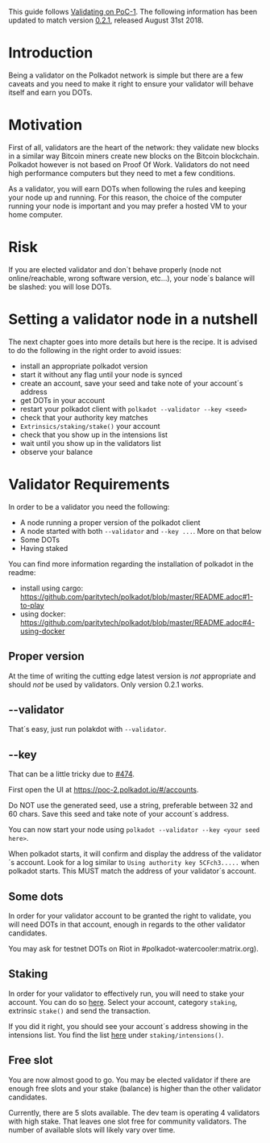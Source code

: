 This guide follows [Validating on PoC-1](https://github.com/paritytech/polkadot/wiki/Validating-on-PoC-1).
The following information has been updated to match version [0.2.1](https://github.com/paritytech/polkadot/releases/tag/v0.2.1), released August 31st 2018.

# Introduction

Being a validator on the Polkadot network is simple but there are a few caveats and you need to make it right to ensure your validator will behave itself and earn you DOTs.

# Motivation

First of all, validators are the heart of the network: they validate new blocks in a similar way Bitcoin miners create new blocks on the Bitcoin blockchain. Polkadot however is not based on Proof Of Work. Validators do not need high performance computers but they need to met a few conditions.

As a validator, you will earn DOTs when following the rules and keeping your node up and running. For this reason, the choice of the computer running your node is important and you may prefer a hosted VM to your home computer.

# Risk

If you are elected validator and don´t behave properly (node not online/reachable, wrong software version, etc...), your node´s balance will be slashed: you will lose DOTs.

# Setting a validator node in a nutshell

The next chapter goes into more details but here is the recipe.
It is advised to do the following in the right order to avoid issues:
- install an appropriate polkadot version
- start it without any flag until your node is synced
- create an account, save your seed and take note of your account´s address
- get DOTs in your account
- restart your polkadot client with `polkadot --validator --key <seed>`
- check that your authority key matches
- `Extrinsics/staking/stake()` your account
- check that you show up in the intensions list
- wait until you show up in the validators list
- observe your balance

# Validator Requirements

In order to be a validator you need the following:
- A node running a proper version of the polkadot client
- A node started with both `--validator` and `--key ...`. More on that below
- Some DOTs
- Having staked

You can find more information regarding the installation of polkadot in the readme:
- install using cargo: https://github.com/paritytech/polkadot/blob/master/README.adoc#1-to-play
- using docker: https://github.com/paritytech/polkadot/blob/master/README.adoc#4-using-docker

## Proper version

At the time of writing the cutting edge latest version is *not* appropriate and should *not* be used by validators. Only version 0.2.1 works.

## --validator

That´s easy, just run polakdot with `--validator`.

## --key

That can be a little tricky due to [#474](https://github.com/paritytech/polkadot/issues/474).

First open the UI at https://poc-2.polkadot.io/#/accounts.

Do NOT use the generated seed, use a string, preferable between 32 and 60 chars.
Save this seed and take note of your account´s address.

You can now start your node using `polkadot --validator --key <your seed here>`.

When polkadot starts, it will confirm and display the address of the validator´s account.
Look for a log similar to `Using authority key 5CFch3.....` when polkadot starts. This MUST match the address of your validator´s account.

## Some dots

In order for your validator account to be granted the right to validate, you will need DOTs in that account, enough in regards to the other validator candidates.

You may ask for testnet DOTs on Riot in #polkadot-watercooler:matrix.org).

## Staking

In order for your validator to effectively run, you will need to stake your account.
You can do so [here](https://poc-2.polkadot.io/#/extrinsics). Select your account, category `staking`, extrinsic `stake()` and send the transaction.

If you did it right, you should see your account´s address showing in the intensions list. You find the list [here](https://poc-2.polkadot.io/#/storage) under `staking/intensions()`.

## Free slot

You are now almost good to go. You may be elected validator if there are enough free slots and your stake (balance) is higher than the other validator candidates.

Currently, there are 5 slots available. The dev team is operating 4 validators with high stake. That leaves one slot free for community validators. The number of available slots will likely vary over time.


